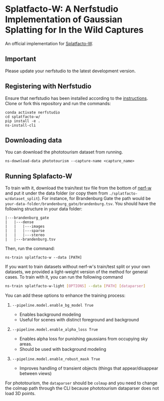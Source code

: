 # Splatfacto-W: A Nerfstudio Implementation of Gaussian Splatting for In the Wild Captures
An official implementation for [Splatfacto-W](https://kevinxu02.github.io/splatfactow/).

## Important
Please update your nerfstudio to the latest development version.

## Registering with Nerfstudio
Ensure that nerfstudio has been installed according to the [instructions](https://docs.nerf.studio/en/latest/quickstart/installation.html). Clone or fork this repository and run the commands:

```
conda activate nerfstudio
cd splatfacto-w/
pip install -e .
ns-install-cli
```

## Downloading data
You can download the phototourism dataset from running.
```
ns-download-data phototourism --capture-name <capture_name>
```

## Running Splafacto-W
To train with it, download the train/test tsv file from the bottom of [nerf-w](https://nerf-w.github.io/) and put it under the data folder (or copy them from `./splatfacto-w/dataset_split`). For instance, for Brandenburg Gate the path would be `your-data-folder/brandenburg_gate/brandenburg.tsv`. You should have the following structure in your data folder:
```
|---brandenburg_gate
|   |---dense
|   |   |---images
|   |   |---sparse
|   |   |---stereo
|   |---brandenburg.tsv
```
Then, run the command:
```
ns-train splatfacto-w --data [PATH]
```

If you want to train datasets without nerf-w's train/test split or your own datasets, we provided a light-weight version of the method for general cases. To train with it, you can run the following command
```bash
ns-train splatfacto-w-light [OPTIONS] --data [PATH] [dataparser]
```
You can add these options to enhance the training process:

1. `--pipeline.model.enable_bg_model True`
   - Enables background modeling
   - Useful for scenes with distinct foreground and background

2. `--pipeline.model.enable_alpha_loss True`
   - Enables alpha loss for punishing gaussians from occupying sky areas.
   - Should be used with background modeling

3. `--pipeline.model.enable_robust_mask True`
   - Improves handling of transient objects (things that appear/disappear between views)

For phototourism, the `dataparser` should be `colmap` and you need to change the colmap path through the CLI because phototourism dataparser does not load 3D points.
